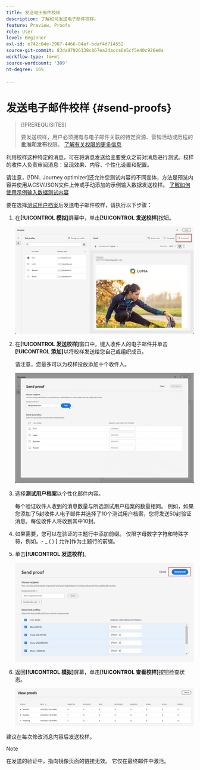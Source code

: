 ```yaml
---
title: 发送电子邮件校样
description: 了解如何发送电子邮件校样。
feature: Preview, Proofs
role: User
level: Beginner
exl-id: e742c04e-2987-4466-84af-bdaf4d714552
source-git-commit: 83da97926138c867ea2dacca6e5cf5e40c926eda
workflow-type: tm+mt
source-wordcount: '309'
ht-degree: 16%

---
```


# 发送电子邮件校样 {#send-proofs}

>[!PREREQUISITES]
>
>要发送校样，用户必须拥有与电子邮件关联的特定资源、营销活动或历程的&#x200B;**批准和发布**&#x200B;权限。 [了解有关权限的更多信息](../administration/ootb-permissions.md)

利用校样这种特定的消息，可在将消息发送给主要受众之前对消息进行测试。校样的收件人负责审阅消息：呈现效果、内容、个性化设置和配置。

请注意，[!DNL Journey optimizer]还允许您测试内容的不同变体，方法是预览内容并使用从CSV/JSON文件上传或手动添加的示例输入数据发送校样。 [了解如何使用示例输入数据测试内容](../test-approve/simulate-sample-input.md)

要在选择[测试用户档案](test-profiles.md)后发送电子邮件校样，请执行以下步骤：

1. 在&#x200B;**[!UICONTROL 模拟]**&#x200B;屏幕中，单击&#x200B;**[!UICONTROL 发送校样]**&#x200B;按钮。

   ![](../email/assets/send-proof-button.png)

1. 在&#x200B;**[!UICONTROL 发送校样]**&#x200B;窗口中，键入收件人的电子邮件并单击&#x200B;**[!UICONTROL 添加]**&#x200B;以将校样发送给您自己或组织成员。

   请注意，您最多可以为校样投放添加十个收件人。

   ![](../email/assets/send-proof-add.png)

1. 选择&#x200B;**测试用户档案**&#x200B;以个性化邮件内容。

   每个验证收件人收到的消息数量与所选测试用户档案的数量相同。 例如，如果您添加了5封收件人电子邮件并选择了10个测试用户档案，您将发送50封验证消息，每位收件人将收到其中10封。

1. 如果需要，您可以在验证的主题行中添加前缀。 仅限字母数字字符和特殊字符，例如。- _ ( ) [ 允许]作为主题行的前缀。

1. 单击&#x200B;**[!UICONTROL 发送校样]**。

   ![](../email/assets/send-proof-select.png)

1. 返回&#x200B;**[!UICONTROL 模拟]**&#x200B;屏幕，单击&#x200B;**[!UICONTROL 查看校样]**&#x200B;按钮检查状态。

   ![](../email/assets/send-proof-view.png)

建议在每次修改消息内容后发送校样。

>[!NOTE]
>
>在发送的验证中，指向镜像页面的链接无效。 它仅在最终邮件中激活。
